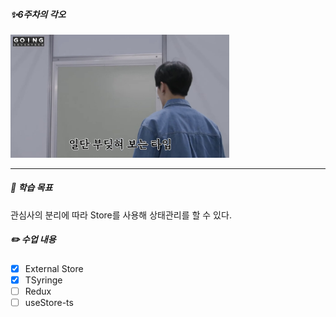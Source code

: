 ##### ✨6주차의 각오

<img src="/public/6week.jpeg" width="350px" alt="레고레고"></img>

---

##### 🚩 학습 목표

관심사의 분리에 따라 Store를 사용해 상태관리를 할 수 있다.

##### ✏️ 수업 내용

* [x] External Store
* [x] TSyringe
* [ ] Redux
* [ ] useStore-ts
